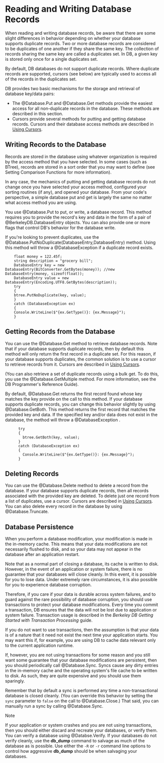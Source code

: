 # Reading and Writing Database Records

When reading and writing database records, be aware that there are some slight differences in behavior depending on whether your database supports duplicate records. Two or more database records are considered to be duplicates of one another if they share the same key. The collection of records sharing the same key are called a duplicates set. In DB, a given key is stored only once for a single duplicates set. 

By default, DB databases do not support duplicate records. Where duplicate records are supported, cursors (see below) are typically used to access all of the records in the duplicates set. 

DB provides two basic mechanisms for the storage and retrieval of database key/data pairs: 
- The @Database.Put and @Database.Get methods provide the easiest access for all non-duplicate records in the database. These methods are described in this section. 
- Cursors provide several methods for putting and getting database records. Cursors and their database access methods are described in [Using Cursors](using-cursors.md).

## Writing Records to the Database

Records are stored in the database using whatever organization is required by the access method that you have selected. In some cases (such as BTree), records are stored in a sort order that you may want to define (see Setting Comparison Functions for more information). 

In any case, the mechanics of putting and getting database records do not change once you have selected your access method, configured your sorting routines (if any), and opened your database. From your code's perspective, a simple database put and get is largely the same no matter what access method you are using. 

You use @Database.Put to put, or write, a database record. This method requires you to provide the record's key and data in the form of a pair of @BerkeleyDB.DatabaseEntry objects. You can also provide one or more flags that control DB's behavior for the database write. 

If you're looking to prevent duplicates, use the @Database.PutNoDuplicate(DatabaseEntry,DatabaseEntry) method. Using this method will throw a @DatabaseException if a duplicate record exists.


```
    float money = 122.45f;
    string description = "grocery bill";
    DatabaseEntry key = new DatabaseEntry(BitConverter.GetBytes(money)); //new DatabaseEntry(money, sizeof(float));
    DatabaseEntry value = new DatabaseEntry(Encoding.UTF8.GetBytes(description));
    try
    {
    btree.PutNoDuplicate(key, value);
    }
    catch (DatabaseException ex)
    {
    Console.WriteLine($"{ex.GetType()}: {ex.Message}");
    }
```

## Getting Records from the Database

You can use the @Database.Get method to retrieve database records. Note that if your database supports duplicate records, then by default this method will only return the first record in a duplicate set. For this reason, if your database supports duplicates, the common solution is to use a cursor to retrieve records from it. Cursors are described in [Using Cursors](using-cursors.md). 

(You can also retrieve a set of duplicate records using a bulk get. To do this, you use the @Database.GetMultiple method. For more information, see the DB Programmer's Reference Guide). 

By default, @Database.Get returns the first record found whose key matches the key provide on the call to this method. If your database supports duplicate records, you can change this behavior slightly by using @Database.GetBoth. This method returns the first record that matches the provided key and data. 
If the specified key and/or data does not exist in the database, the method will throw a @DatabaseException .

```
      try
      {
        btree.GetBoth(key, value);
      }
      catch (DatabaseException ex)
      {
        Console.WriteLine($"{ex.GetType()}: {ex.Message}");
      }
```

## Deleting Records
You can use the @Database.Delete method to delete a record from the database. If your database supports duplicate records, then all records associated with the provided key are deleted. To delete just one record from a list of duplicates, use a cursor. Cursors are described in [Using Cursors](using-cursors.md). 
You can also delete every record in the database by using @Database.Truncate.

## Database Persistence
When you perform a database modification, your modification is made in the in-memory cache. This means that your data modifications are not necessarily flushed to disk, and so your data may not appear in the database after an application restart. 

Note that as a normal part of closing a database, its cache is written to disk. However, in the event of an application or system failure, there is no guarantee that your databases will close cleanly. In this event, it is possible for you to lose data. Under extremely rare circumstances, it is also possible for you to experience database corruption. 

Therefore, if you care if your data is durable across system failures, and to guard against the rare possibility of database corruption, you should use transactions to protect your database modifications. Every time you commit a transaction, DB ensures that the data will not be lost due to application or system failure. Transaction usage is described in the _Berkeley DB Getting Started with Transaction Processing_ guide. 

If you do not want to use transactions, then the assumption is that your data is of a nature that it need not exist the next time your application starts. You may want this if, for example, you are using DB to cache data relevant only to the current application runtime. 

If, however, you are not using transactions for some reason and you still want some guarantee that your database modifications are persistent, then you should periodically call @Database.Sync. Syncs cause any dirty entries in the in-memory cache and the operating system's file cache to be written to disk. As such, they are quite expensive and you should use them sparingly. 

Remember that by default a sync is performed any time a non-transactional database is closed cleanly. (You can override this behavior by setting the `sync` parameter to `false` on the call to @Database.Close.) That said, you can manually run a sync by calling @Database.Sync. 

>[!NOTE]
>If your application or system crashes and you are not using transactions, then you should either discard and recreate your databases, or verify them. You can verify a database using @Databse.Verify. If your databases do not verify cleanly, use the __db_dump__ command to salvage as much of the database as is possible. Use either the `-R` or `-r` command line options to control how aggressive __db_dump__ should be when salvaging your databases. 